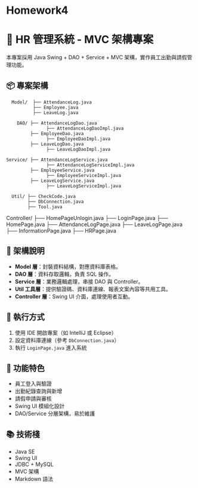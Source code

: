# Homework4

# 🧱 HR 管理系統 - MVC 架構專案

本專案採用 Java Swing + DAO + Service + MVC 架構，實作員工出勤與請假管理功能。

## 📦 專案架構
      Model/  ├── AttendanceLog.java 
              ├── Employee.java 
              ├── LeaveLog.java

        DAO/ ├── AttendanceLogDao.java
                   ├── AttendanceLogDaoImpl.java
             ├── EmployeeDao.java
                   ├── EmployeeDaoImpl.java
             ├── LeaveLogDao.java
                   ├── LeaveLogDaoImpl.java
               
    Service/ ├── AttendanceLogService.java
                   ├── AttendanceLogServiceImpl.java
             ├── EmployeeService.java
                   ├── EmployeeServiceImpl.java
             ├── LeaveLogService.java
                   ├── LeaveLogServiceImpl.java
         
      Util/ ├── CheckCode.java
            ├── DbConnection.java
            ├── Tool.java
        
Controller/ ├── HomePageUnlogin.java
                    ├── LoginPage.java
                            ├── HomePage.java
                            ├── AttendanceLogPage.java
                            ├── LeaveLogPage.java
                            ├── InformationPage.java
                            ├── HRPage.java


## 🧭 架構說明

- **Model 層**：封裝資料結構，對應資料庫表格。
- **DAO 層**：資料存取邏輯，負責 SQL 操作。
- **Service 層**：業務邏輯處理，串接 DAO 與 Controller。
- **Util 工具層**：提供驗證碼、資料庫連線、報表文案內容等共用工具。
- **Controller 層**：Swing UI 介面，處理使用者互動。

## 🚀 執行方式

1. 使用 IDE 開啟專案（如 IntelliJ 或 Eclipse）
2. 設定資料庫連線（參考 `DbConnection.java`）
3. 執行 `LoginPage.java` 進入系統

## 📌 功能特色

- 員工登入與驗證
- 出勤紀錄查詢與新增
- 請假申請與審核
- Swing UI 模組化設計
- DAO/Service 分層架構，易於維護

## 📚 技術棧

- Java SE
- Swing UI
- JDBC + MySQL
- MVC 架構
- Markdown 語法


